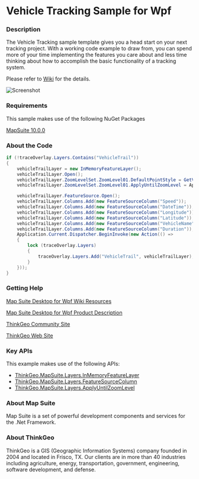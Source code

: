 # Vehicle Tracking Sample for Wpf

### Description
The Vehicle Tracking sample template gives you a head start on your next tracking project. With a working code example to draw from, you can spend more of your time implementing the features you care about and less time thinking about how to accomplish the basic functionality of a tracking system.

Please refer to [Wiki](http://wiki.thinkgeo.com/wiki/map_suite_desktop_for_wpf) for the details.

![Screenshot](https://github.com/ThinkGeo/VehicleTrackingSample-ForWpf/blob/master/Screenshot.gif)

### Requirements
This sample makes use of the following NuGet Packages

[MapSuite 10.0.0](https://www.nuget.org/packages?q=ThinkGeo)

### About the Code
```csharp
if (!traceOverlay.Layers.Contains("VehicleTrail"))
{
    vehicleTrailLayer = new InMemoryFeatureLayer();
    vehicleTrailLayer.Open();
    vehicleTrailLayer.ZoomLevelSet.ZoomLevel01.DefaultPointStyle = GetVehicleTrailStyle();
    vehicleTrailLayer.ZoomLevelSet.ZoomLevel01.ApplyUntilZoomLevel = ApplyUntilZoomLevel.Level20;

    vehicleTrailLayer.FeatureSource.Open();
    vehicleTrailLayer.Columns.Add(new FeatureSourceColumn("Speed"));
    vehicleTrailLayer.Columns.Add(new FeatureSourceColumn("DateTime"));
    vehicleTrailLayer.Columns.Add(new FeatureSourceColumn("Longitude"));
    vehicleTrailLayer.Columns.Add(new FeatureSourceColumn("Latitude"));
    vehicleTrailLayer.Columns.Add(new FeatureSourceColumn("VehicleName"));
    vehicleTrailLayer.Columns.Add(new FeatureSourceColumn("Duration"));
    Application.Current.Dispatcher.BeginInvoke(new Action(() =>
    {
        lock (traceOverlay.Layers)
        {
            traceOverlay.Layers.Add("VehicleTrail", vehicleTrailLayer);
        }
    }));
}
```
### Getting Help

[Map Suite Desktop for Wpf Wiki Resources](http://wiki.thinkgeo.com/wiki/map_suite_desktop_for_wpf)

[Map Suite Desktop for Wpf Product Description](https://thinkgeo.com/ui-controls#desktop-platforms)

[ThinkGeo Community Site](http://community.thinkgeo.com/)

[ThinkGeo Web Site](http://www.thinkgeo.com)

### Key APIs
This example makes use of the following APIs:

- [ThinkGeo.MapSuite.Layers.InMemoryFeatureLayer](http://wiki.thinkgeo.com/wiki/api/thinkgeo.mapsuite.layers.inmemoryfeaturelayer)
- [ThinkGeo.MapSuite.Layers.FeatureSourceColumn](http://wiki.thinkgeo.com/wiki/api/thinkgeo.mapsuite.layers.featuresourcecolumn)
- [ThinkGeo.MapSuite.Layers.ApplyUntilZoomLevel](http://wiki.thinkgeo.com/wiki/api/thinkgeo.mapsuite.layers.applyuntilzoomlevel)

### About Map Suite
Map Suite is a set of powerful development components and services for the .Net Framework.

### About ThinkGeo
ThinkGeo is a GIS (Geographic Information Systems) company founded in 2004 and located in Frisco, TX. Our clients are in more than 40 industries including agriculture, energy, transportation, government, engineering, software development, and defense.

